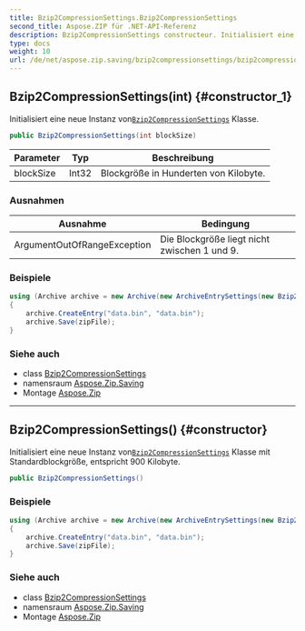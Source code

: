 ```yaml
---
title: Bzip2CompressionSettings.Bzip2CompressionSettings
second_title: Aspose.ZIP für .NET-API-Referenz
description: Bzip2CompressionSettings constructeur. Initialisiert eine neue Instanz vonBzip2CompressionSettings Klasse.
type: docs
weight: 10
url: /de/net/aspose.zip.saving/bzip2compressionsettings/bzip2compressionsettings/
---
```

## Bzip2CompressionSettings(int) {#constructor_1}

Initialisiert eine neue Instanz von[`Bzip2CompressionSettings`](../) Klasse.

```csharp
public Bzip2CompressionSettings(int blockSize)
```

| Parameter | Typ | Beschreibung |
| --- | --- | --- |
| blockSize | Int32 | Blockgröße in Hunderten von Kilobyte. |

### Ausnahmen

| Ausnahme | Bedingung |
| --- | --- |
| ArgumentOutOfRangeException | Die Blockgröße liegt nicht zwischen 1 und 9. |

### Beispiele

```csharp
using (Archive archive = new Archive(new ArchiveEntrySettings(new Bzip2CompressionSettings(1))))
{
    archive.CreateEntry("data.bin", "data.bin");
    archive.Save(zipFile);
}
```

### Siehe auch

* class [Bzip2CompressionSettings](../)
* namensraum [Aspose.Zip.Saving](../../bzip2compressionsettings/)
* Montage [Aspose.Zip](../../../)

---

## Bzip2CompressionSettings() {#constructor}

Initialisiert eine neue Instanz von[`Bzip2CompressionSettings`](../) Klasse mit Standardblockgröße, entspricht 900 Kilobyte.

```csharp
public Bzip2CompressionSettings()
```

### Beispiele

```csharp
using (Archive archive = new Archive(new ArchiveEntrySettings(new Bzip2CompressionSettings())))
{
    archive.CreateEntry("data.bin", "data.bin");
    archive.Save(zipFile);
}
```

### Siehe auch

* class [Bzip2CompressionSettings](../)
* namensraum [Aspose.Zip.Saving](../../bzip2compressionsettings/)
* Montage [Aspose.Zip](../../../)



